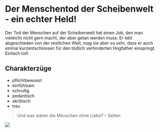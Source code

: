 # Der Menschentod der Scheibenwelt - ein echter Held!
Der Tod der Menschen auf der Scheibenwelt hat einen Job, den man vieleicht nicht gern macht, der aber getan werden muss. Er lebt abgeschieden von der restlichen Welt, mag sie aber so sehr, dass er auch einmal kurzentschlossen für den tödlich verhinderten Hogfather einspringt. Einfach toll!

## Charakterzüge
* pflichtbewusst
* einfühlsam
* schrullig
* pedantisch
* akribisch
* treu

> Und was wären die Menschen ohne Liebe? – Selten

<img src="https://live.staticflickr.com/2605/3902365058_219cdece9b_c.jpg"/>